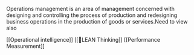 Operations management is an area of management concerned with designing and controlling the process of production and redesigning business operations in the production of goods or services.Need to view also



[[Operational intelligence]]
[[🌸LEAN Thinking]]
[[Performance Measurement]]